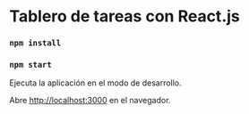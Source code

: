 # Tablero de tareas con React.js


### `npm install`
### `npm start`

Ejecuta la aplicación en el modo de desarrollo.

Abre [http://localhost:3000](http://localhost:3000) en el navegador.
